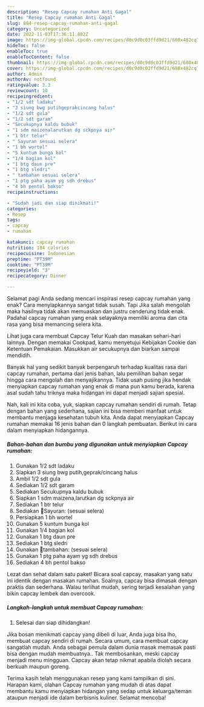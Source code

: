 ```yaml
---
description: "Resep Capcay rumahan Anti Gagal"
title: "Resep Capcay rumahan Anti Gagal"
slug: 884-resep-capcay-rumahan-anti-gagal
category: Uncategorized
date: 2022-11-03T17:36:11.802Z
image: https://img-global.cpcdn.com/recipes/d0c9d0c03ffd9d21/680x482cq70/capcay-rumahan-foto-resep-utama.jpg
hideToc: false
enableToc: true
enableTocContent: false
thumbnail: https://img-global.cpcdn.com/recipes/d0c9d0c03ffd9d21/680x482cq70/capcay-rumahan-foto-resep-utama.jpg
cover: https://img-global.cpcdn.com/recipes/d0c9d0c03ffd9d21/680x482cq70/capcay-rumahan-foto-resep-utama.jpg
author: Admin
authorAv: notfound
ratingvalue: 3.3
reviewcount: 10
recipeingredient:
- "1/2 sdt ladaku"
- "3 siung bwg putihgeprakcincang halus"
- "1/2 sdt gula"
- "1/2 sdt garam"
- "Secukupnya kaldu bubuk"
- "1 sdm maizenalarutkan dg sckpnya air"
- "1 btr telur"
- " Sayuran sesuai selera"
- "1 bh wortel"
- "5 kuntum bunga kol"
- "1/4 bagian kol"
- "1 btg daun pre"
- "1 btg sledri"
- " tambahan sesuai selera"
- "1 ptg paha ayam yg sdh drebus"
- "4 bh pentol bakso"
recipeinstructions:

- "Sudah jadi dan siap dinikmati!"
categories:
- Resep
tags:
- capcay
- rumahan

katakunci: capcay rumahan 
nutrition: 184 calories
recipecuisine: Indonesian
preptime: "PT39M"
cooktime: "PT39M"
recipeyield: "3"
recipecategory: Dinner

---
```



Selamat pagi Anda sedang mencari inspirasi resep capcay rumahan yang enak? Cara menyiapkannya sangat tidak susah. Tapi Jika salah mengolah maka hasilnya tidak akan memuaskan dan justru cenderung tidak enak. Padahal capcay rumahan yang enak selayaknya memiliki aroma dan cita rasa yang bisa memancing selera kita.


Lihat juga cara membuat Capcay Telur Kuah dan masakan sehari-hari lainnya. Dengan memakai Cookpad, kamu menyetujui Kebijakan Cookie dan Ketentuan Pemakaian. Masukkan air secukupnya dan biarkan sampai mendidih.

Banyak hal yang sedikit banyak berpengaruh terhadap kualitas rasa dari capcay rumahan, pertama dari jenis bahan, lalu pemilihan bahan segar hingga cara mengolah dan menyajikannya. Tidak usah pusing jika hendak menyiapkan capcay rumahan yang enak di mana pun kamu berada, karena asal sudah tahu triknya maka hidangan ini dapat menjadi sajian spesial.


Nah, kali ini kita coba, yuk, siapkan capcay rumahan sendiri di rumah. Tetap dengan bahan yang sederhana, sajian ini bisa memberi manfaat untuk membantu menjaga kesehatan tubuh kita. Anda dapat menyiapkan Capcay rumahan memakai 16 jenis bahan dan 0 langkah pembuatan. Berikut ini cara dalam menyiapkan hidangannya.

<!--inarticleads1-->

##### Bahan-bahan dan bumbu yang digunakan untuk menyiapkan Capcay rumahan:

1. Gunakan 1/2 sdt ladaku
1. Siapkan 3 siung bwg putih,geprak/cincang halus
1. Ambil 1/2 sdt gula
1. Sediakan 1/2 sdt garam
1. Sediakan Secukupnya kaldu bubuk
1. Siapkan 1 sdm maizena,larutkan dg sckpnya air
1. Sediakan 1 btr telur
1. Sediakan  🍃Sayuran: (sesuai selera)
1. Persiapkan 1 bh wortel
1. Gunakan 5 kuntum bunga kol
1. Gunakan 1/4 bagian kol
1. Gunakan 1 btg daun pre
1. Sediakan 1 btg sledri
1. Gunakan  🍡tambahan: (sesuai selera)
1. Gunakan 1 ptg paha ayam yg sdh drebus
1. Sediakan 4 bh pentol bakso


Lezat dan sehat dalam satu paket! Bicara soal capcay, masakan yang satu ini identik dengan masakan rumahan. Soalnya, capcay bisa dimasak dengan praktis dan sederhana. Walau terlihat mudah, sering terjadi kesalahan yang bikin capcay lembek dan overcook. 

<!--inarticleads2-->

##### Langkah-langkah untuk membuat Capcay rumahan:


1. Selesai dan siap dihidangkan!

Jika bosan menikmati capcay yang dibeli di luar, Anda juga bisa lho, membuat capcay sendiri di rumah. Secara umum, cara membuat capcay sangatlah mudah. Anda sebagai pemula dalam dunia masak memasak pasti bisa dengan mudah membuatnya.. Tak membosankan, meski capcay menjadi menu mingguan. Capcay akan tetap nikmat apabila diolah secara berkuah maupun goreng. 

Terima kasih telah menggunakan resep yang kami tampilkan di sini. Harapan kami, olahan Capcay rumahan yang mudah di atas dapat membantu kamu menyiapkan hidangan yang sedap untuk keluarga/teman ataupun menjadi ide dalam berbisnis kuliner. Selamat mencoba!

